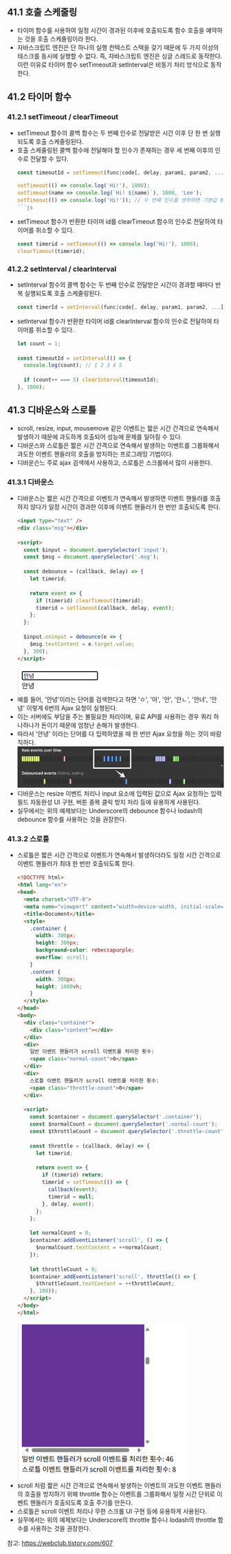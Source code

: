 ## 41.1 호출 스케줄링
- 타이머 함수를 사용하여 일정 시간이 경과된 이후에 호출되도록 함수 호출을 예약하는 것을 호출 스케줄링이라 한다.
- 자바스크립트 엔진은 단 하나의 실행 컨텍스트 스택을 갖기 때문에 두 가지 이상의 태스크를 동시에 실행할 수 없다. 즉, 자바스크립트 엔진은 싱글 스레드로 동작한다. 이런 이유로 타이머 함수 setTimeout과 setInterval은 비동기 처리 방식으로 동작한다.

## 41.2 타이머 함수
### 41.2.1 setTimeout / clearTimeout
- setTimeout 함수의 콜백 함수는 두 번째 인수로 전달받은 시간 이후 단 한 번 실행되도록 호출 스케줄링된다.
- 호출 스케줄링된 콜백 함수에 전달해야 할 인수가 존재하는 경우 세 번째 이후의 인수로 전달할 수 있다.
  ```js
  const timeoutId = setTimeout(func|code[, delay, param1, param2, ...]);
  ```
  ```js
  setTimeout(() => console.log('Hi!'), 1000);
  setTimeout(name => console.log(`Hi! ${name}`), 1000, 'Lee');
  setTimeout(() => console.log('Hi!')); // 두 번째 인수를 생략하면 기본값 0이 지정된다
  ```js
- setTimeout 함수가 반환한 타이머 id를 clearTimeout 함수의 인수로 전달하여 타이머를 취소할 수 있다.
  ```js
  const timerid = setTimeout(() => console.log('Hi!'), 1000);
  clearTimeout(timerid);
  ```

### 41.2.2 setInterval / clearInterval
- setInterval 함수의 콜백 함수는 두 번째 인수로 전달받은 시간이 경과할 때마다 반복 실행되도록 호출 스케줄링된다.
  ```js
  const timerId = setInterval(func|code[, delay, param1, param2, ...]);
  ```
- setInterval 함수가 반환한 타이머 id를 clearInterval 함수의 인수로 전달하여 타이머를 취소할 수 있다.
  ```js
  let count = 1;
  
  const timeoutId = setInterval(() => {
    console.log(count); // 1 2 3 4 5
   
    if (count++ === 5) clearInterval(timeoutId);
  }, 1000);
  ```

## 41.3 디바운스와 스로틀
- scroll, resize, input, mousemove 같은 이벤트는 짧은 시간 간격으로 연속해서 발생하기 때문에 과도하게 호출되어 성능에 문제를 일아킬 수 있다.
- 디바운스와 스로틀은 짧은 시간 간격으로 연속해서 발생하는 이벤트를 그룹화해서 과도한 이벤트 핸들러의 호출을 방지하는 프로그래밍 기법이다.
- 디바운슨느 주로 ajax 검색에서 사용하고, 스로틀은 스크롤에서 많이 사용한다.

### 41.3.1 디바운스
- 디바운스는 짧은 시간 간격으로 이벤트가 연속해서 발생하면 이벤트 핸들러를 호출하지 않다가 일정 시간이 경과한 이후에 이벤트 핸들러가 한 번만 호출되도록 한다.
  ```html
  <input type="text" />
  <div class="msg"></div>

  <script>
    const $input = document.querySelector('input');
    const $msg = document.querySelector('.msg');

    const debounce = (callback, delay) => {
      let timerid;

      return event => {
        if (timerid) clearTimeout(timerid);
        timerid = setTimeout(callback, delay, event);
      };
    };

    $input.oninput = debounce(e => {
      $msg.textContent = e.target.value;
    }, 300);
  </script>
  ```
  ![디바운스](image.png)
- 예를 들어, '안녕'이라는 단어를 검색한다고 하면 'ㅇ', '아', '안', '안ㄴ', '안녀', '안녕' 이렇게 6번의 Ajax 요청이 실행된다.
- 이는 서버에도 부담을 주는 불필요한 처리이며, 유료 API를 사용하는 경우 쿼리 하나하나가 돈이기 때문에 엄청난 손해가 발생한다.
- 따라서 '안녕' 이라는 단어를 다 입력하였을 때 한 번만 Ajax 요청을 하는 것이 바람직하다.
![디바운스](image-1.png)
- 디바운스는 resize 이벤트 처리나 input 요소에 입력된 값으로 Ajax 요청하는 입력 필드 자동완성 UI 구현, 버튼 중복 클릭 방지 처리 등에 유용하게 사용된다.
- 실무에서는 위의 예제보다는 Underscore의 debounce 함수나 lodash의 debounce 함수를 사용하는 것을 권장한다.

### 41.3.2 스로틀
- 스로틀은 짧은 시간 간격으로 이벤트가 연속해서 발생하더라도 일정 시간 간격으로 이벤트 핸들러가 최대 한 번만 호출되도록 한다.
  ```html
  <!DOCTYPE html>
  <html lang="en">
  <head>
    <meta charset="UTF-8">
    <meta name="viewport" content="width=device-width, initial-scale=1.0">
    <title>Document</title>
    <style>
      .container {
        width: 300px;
        height: 300px;
        background-color: rebeccapurple;
        overflow: scroll;
      }
      .content {
        width: 300px;
        height: 1000vh;
      }
    </style>
  </head>
  <body>
    <div class="container">
      <div class="content"></div>
    </div>
    <div>
      일반 이벤트 핸들러가 scroll 이벤트를 처리한 횟수: 
      <span class="normal-count">0</span>
    </div>
    <div>
      스로틀 이벤트 핸들러가 scroll 이벤트를 처리한 횟수:
      <span class="throttle-count">0</span>
    </div>

    <script>
      const $container = document.querySelector('.container');
      const $normalCount = document.querySelector('.normal-count');
      const $throttleCount = document.querySelector('.throttle-count');

      const throttle = (callback, delay) => {
        let timerid;

        return event => {
          if (timerid) return;
          timerid = setTimeout(() => {
            callback(event);
            timerid = null;
          }, delay, event);
        };
      };

      let normalCount = 0;
      $container.addEventListener('scroll', () => {
        $normalCount.textContent = ++normalCount;
      });

      let throttleCount = 0;
      $container.addEventListener('scroll', throttle(() => {
        $throttleCount.textContent = ++throttleCount;
      }, 100));
    </script>
  </body>
  </html>
  ```
  ![스로틀](image-2.png)
- scroll 처럼 짧은 시간 간격으로 연속해서 발생하는 이벤트의 과도한 이벤트 핸들러의 호출을 방지하기 위해 throttle 함수는 이벤트를 그룹화해서 일정 시간 단위로 이벤트 핸들러가 호출되도록 호출 주기를 만든다.
- 스로틀은 scroll 이벤트 처리나 무한 스크롤 UI 구현 등에 유용하게 사용된다.
- 실무에서는 위의 예제보다는 Underscore의 throttle 함수나 lodash의 throttle 함수를 사용하는 것을 권장한다.


참고: https://webclub.tistory.com/607


